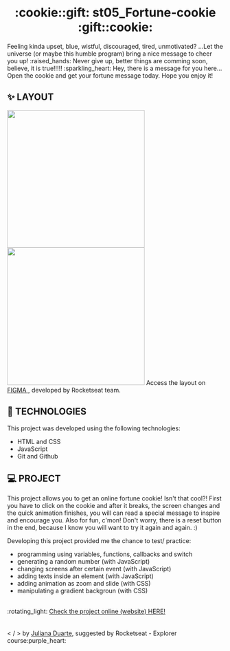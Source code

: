 <h1 align="center">:cookie::gift: st05_Fortune-cookie :gift::cookie:</h1>

<p> Feeling kinda upset, blue, wistful, discouraged, tired, unmotivated? ...Let the universe (or maybe this humble program) bring a nice message to cheer you up! :raised_hands: 
Never give up, better things are comming soon, believe, it is true!!!!! :sparkling_heart:
Hey, there is a message for you here... Open the cookie and get your fortune message today. Hope you enjoy it!</p>

## :sparkles: LAYOUT

<span align="center">
 <img src="https://user-images.githubusercontent.com/70992473/236083407-878ff951-4112-4f31-aed9-cc1b82d9a996.png" height="320px" />
 <img src="https://user-images.githubusercontent.com/70992473/236083434-87db4569-8847-4668-8877-986dc6b4e409.png" height="320px" />
</span>
Access the layout on <a href = "https://www.figma.com/file/WtcwJUgKicM26OQLd7C6vo/Biscoito-da-Sorte-(Community)?type=design&node-id=0-1&t=bWRT1HK44GmS3qJa-0"> FIGMA </a>, developed by Rocketseat team.

## 🚀 TECHNOLOGIES

This project was developed using the following technologies:

- HTML and CSS
- JavaScript
- Git and Github

## 💻 PROJECT

This project allows you to get an online fortune cookie! Isn't that cool?! First you have to click on the cookie and after it breaks, the screen changes and the quick animation finishes, you will can read a special message to inspire and encourage you. Also for fun, c'mon! Don't worry, there is a reset button in the end, because I know you will want to try it again and again. :)

Developing this project provided me the chance to test/ practice:
  * programming using variables, functions, callbacks and switch
  * generating a random number (with JavaScript)
  * changing screens after certain event (with JavaScript)  
  * adding texts inside an element (with JavaScript)
  * adding animation as zoom and slide (with CSS)
  * manipulating a gradient backgroun (with CSS)

<br>
 :rotating_light: 
 <a href = "https://dupoisk.github.io/st05_Fortune-cookie/"> Check the project online (website) HERE! </a>
<br>
<br>
<br>
< / > by <a href ="https://www.linkedin.com/in/juliana-duarte-5a0742140/">Juliana Duarte</a>, suggested by Rocketseat - Explorer course:purple_heart:
                                                                                   



